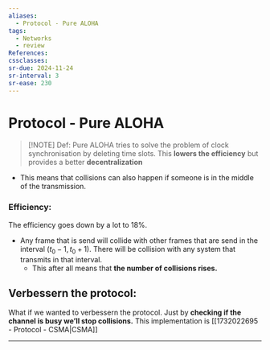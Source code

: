 ```yaml
---
aliases:
  - Protocol - Pure ALOHA
tags:
  - Networks
  - review
References: 
cssclasses:
sr-due: 2024-11-24
sr-interval: 3
sr-ease: 230
---
```

# Protocol - Pure ALOHA

> [!NOTE] Def: 
> Pure ALOHA tries to solve the problem of clock synchronisation by deleting time slots. This **lowers the efficiency** but provides a better **decentralization** 

+ This means that collisions can also happen if someone is in the middle of the transmission. 

### Efficiency: 
The efficiency goes down by a lot to 18%. 

+ Any frame that is send will collide with other frames that are send in the interval $(t_0 -1, t_0 + 1)$. There will be collision with any system that transmits in that interval. 
	+ This after all means that **the number of collisions rises.**


## Verbessern the protocol: 
What if we wanted to verbessern the protocol. Just by **checking if the channel is busy we’ll stop collisions.** This implementation is [[1732022695 - Protocol - CSMA|CSMA]]
***